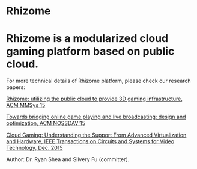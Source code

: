 # Rhizome
Rhizome is a modularized cloud gaming platform based on public cloud.
==

For more technical details of Rhizome platform, please check our research papers:

[Rhizome: utilizing the public cloud to provide 3D gaming infrastructure, ACM MMSys
15](https://www.google.com)

[Towards bridging online game playing and live broadcasting: design and optimization, ACM NOSSDAV'15](http://dl.acm.org/citation.cfm?id=2736089)

[Cloud Gaming: Understanding the Support From Advanced Virtualization and Hardware, IEEE Transactions on Circuits and Systems for Video Technology, Dec. 2015](http://ieeexplore.ieee.org/document/7137668/)

Author: Dr. Ryan Shea and Silvery Fu (committer).
